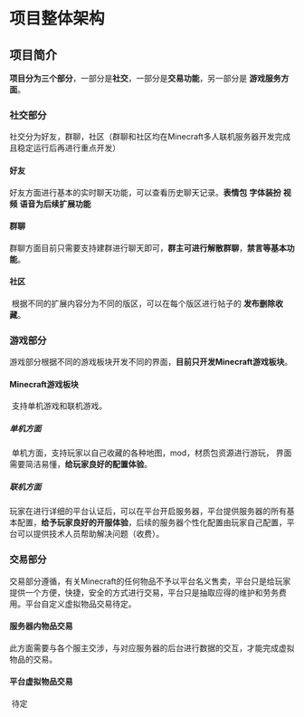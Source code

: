 # 项目整体架构

## 项目简介

**项目分为三个部分**，一部分是**社交**，一部分是**交易功能**，另一部分是 **游戏服务方面**。

### 社交部分

​	社交分为好友，群聊，社区（群聊和社区均在Minecraft多人联机服务器开发完成且稳定运行后再进行重点开发）

#### 好友

​	好友方面进行基本的实时聊天功能，可以查看历史聊天记录。**表情包** **字体装扮** **视频** **语音为后续扩展功能**

#### 群聊

​	群聊方面目前只需要支持建群进行聊天即可，**群主可进行解散群聊**，**禁言等基本功能**。

#### 社区

​	根据不同的扩展内容分为不同的版区，可以在每个版区进行帖子的 **发布删除收藏**。

### 游戏部分

​	游戏部分根据不同的游戏板块开发不同的界面，**目前只开发Minecraft游戏板块**。

#### Minecraft游戏板块

​	支持单机游戏和联机游戏。

##### 单机方面

​	单机方面，支持玩家以自己收藏的各种地图，mod，材质包资源进行游玩， 界面需要简洁易懂，**给玩家良好的配置体验**。

##### 联机方面

​	玩家在进行详细的平台认证后，可以在平台开启服务器，平台提供服务器的所有基本配置，**给予玩家良好的开服体验**，后续的服务器个性化配置由玩家自己配置，平台可以提供技术人员帮助解决问题（收费）。

### 交易部分

​	交易部分遵循，有关Minecraft的任何物品不予以平台名义售卖，平台只是给玩家提供一个方便，快捷，安全的方式进行交易，平台只是抽取应得的维护和劳务费用。平台自定义虚拟物品交易待定。

#### 服务器内物品交易

​	此方面需要与各个服主交涉，与对应服务器的后台进行数据的交互，才能完成虚拟物品的交易。

#### 平台虚拟物品交易

​	待定

​	

​						

​	

